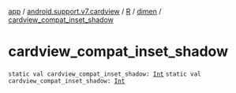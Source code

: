 [app](../../../index.md) / [android.support.v7.cardview](../../index.md) / [R](../index.md) / [dimen](index.md) / [cardview_compat_inset_shadow](./cardview_compat_inset_shadow.md)

# cardview_compat_inset_shadow

`static val cardview_compat_inset_shadow: `[`Int`](https://kotlinlang.org/api/latest/jvm/stdlib/kotlin/-int/index.html)
`static val cardview_compat_inset_shadow: `[`Int`](https://kotlinlang.org/api/latest/jvm/stdlib/kotlin/-int/index.html)